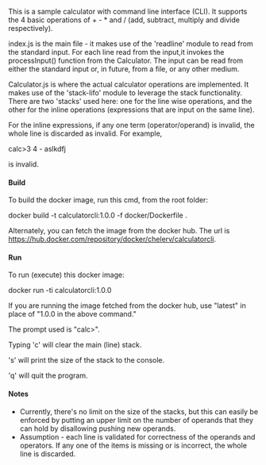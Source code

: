 This is a sample calculator with command line interface (CLI).
It supports the 4 basic operations of + - * and / (add, subtract, multiply and divide respectively).

index.js is the main file - it makes use of the 'readline' module
to read from the standard input. For each line read from the input,it invokes 
the processInput() function from the Calculator. The input can be read
from either the standard input or, in future, from a file, or any other
medium.

Calculator.js is where the actual calculator operations are implemented.
It makes use of the 'stack-lifo' module to leverage the stack functionality.
There are two 'stacks' used here: one for the line wise operations,
and the other for the inline operations (expressions that are input 
on the same line). 

For the inline expressions, if any one term (operator/operand) is invalid,
the whole line is discarded as invalid. For example,

calc>3 4 - aslkdfj

is invalid.

#### Build
To build the docker image, run this cmd, from the root folder:

docker build -t calculatorcli:1.0.0 -f docker/Dockerfile .

Alternately, you can fetch the image from the docker hub. The url is https://hub.docker.com/repository/docker/chelerv/calculatorcli.

#### Run
To run (execute) this docker image:

docker run -ti calculatorcli:1.0.0

If you are running the image fetched from the docker hub, use "latest" in place of "1.0.0 in the above command."

The prompt used is "calc>".

Typing 'c' will clear the main (line) stack.

's' will print the size of the stack to the console.

'q' will quit the program.

#### Notes
- Currently, there's no limit on the size of the stacks, but this can easily be enforced
by putting an upper limit on the number of operands that they can hold by disallowing pushing new 
  operands.
- Assumption - each line is validated for correctness of the operands and operators. If any one of the items is missing or is incorrect, the 
whole line is discarded.
